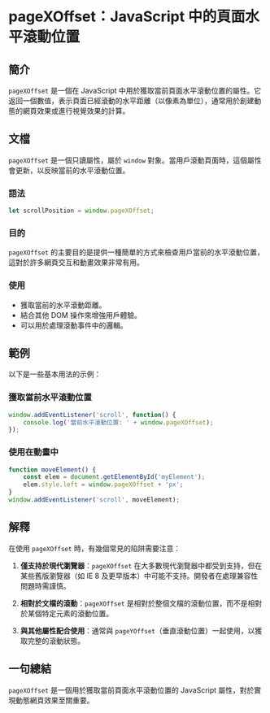 <!--
Meta Description: # pageXOffset：JavaScript 中的頁面水平滾動位置 ## 簡介 `pageXOffset` 是一個在 JavaScript 中用於獲取當前頁面水平滾動位置的屬性。它返回一個數值，表示頁面已經滾動的水平距離（以像素為單位），通常用於創建動態的網頁效果或進行視覺效果的計算。 ## 文...
Meta Keywords: pagexoffset, javascript, window, addeventlistener, scroll
-->

# pageXOffset：JavaScript 中的頁面水平滾動位置

## 簡介
`pageXOffset` 是一個在 JavaScript 中用於獲取當前頁面水平滾動位置的屬性。它返回一個數值，表示頁面已經滾動的水平距離（以像素為單位），通常用於創建動態的網頁效果或進行視覺效果的計算。

## 文檔
`pageXOffset` 是一個只讀屬性，屬於 `window` 對象。當用戶滾動頁面時，這個屬性會更新，以反映當前的水平滾動位置。

### 語法
```javascript
let scrollPosition = window.pageXOffset;
```

### 目的
`pageXOffset` 的主要目的是提供一種簡單的方式來檢查用戶當前的水平滾動位置，這對於許多網頁交互和動畫效果非常有用。

### 使用
- 獲取當前的水平滾動距離。
- 結合其他 DOM 操作來增強用戶體驗。
- 可以用於處理滾動事件中的邏輯。

## 範例
以下是一些基本用法的示例：

### 獲取當前水平滾動位置
```javascript
window.addEventListener('scroll', function() {
    console.log('當前水平滾動位置: ' + window.pageXOffset);
});
```

### 使用在動畫中
```javascript
function moveElement() {
    const elem = document.getElementById('myElement');
    elem.style.left = window.pageXOffset + 'px';
}
window.addEventListener('scroll', moveElement);
```

## 解釋
在使用 `pageXOffset` 時，有幾個常見的陷阱需要注意：

1. **僅支持於現代瀏覽器**：`pageXOffset` 在大多數現代瀏覽器中都受到支持，但在某些舊版瀏覽器（如 IE 8 及更早版本）中可能不支持。開發者在處理兼容性問題時需謹慎。
   
2. **相對於文檔的滾動**：`pageXOffset` 是相對於整個文檔的滾動位置，而不是相對於某個特定元素的滾動位置。

3. **與其他屬性配合使用**：通常與 `pageYOffset`（垂直滾動位置）一起使用，以獲取完整的滾動狀態。

## 一句總結
`pageXOffset` 是一個用於獲取當前頁面水平滾動位置的 JavaScript 屬性，對於實現動態網頁效果至關重要。